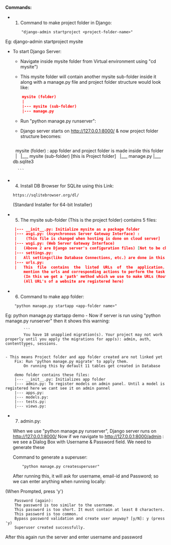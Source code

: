 **Commands:**

- 1. Command to make project folder in Django:
```
       "django-admin startproject <project-folder-name>"
```
Eg: django-admin startproject mysite

- To start Django Server:
	- Navigate inside mysite folder from Virtual environment using "cd mysite")

	- This mysite folder will contain another mysite sub-folder inside it along with a manage.py file and project folder structure would look like:

    ```json
		mysite (folder)
		|
		|--- mysite (sub-folder)
		|--- manage.py
    ```

	-  Run "python manage.py runserver":

    - Django server starts on http://127.0.0.1:8000/ & now project folder structure becomes:

        ```json

     		mysite (folder) : app folder and project folder is made inside this folder
     		|
     		|___ mysite (sub-folder) [this is Project folder]
     		|___ manage.py
            |___ db.sqlite3

        ```

- 4. Install DB Browser for SQLite using this Link: 
	```
    https://sqlitebrowser.org/dl/
    ```
	(Standard Installer for 64-bit Installer)

- 5. The mysite sub-folder (This is the project folder) contains 5 files:

```json
	|--- __init__.py: Initialize mysite as a package folder
	|--- asgi.py: (Asynchronous Server Gateway Interface) :
	|    (This file is changed when hosting is done on cloud server]
	|--- wsgi.py: (Web Server Gateway Interface)
	|	(Above 2 are Django server's configuration files) [Not to be changed]
	|--- settings.py:
	|	All settings(like Database Connections, etc.) are done in this file
	|--- urls.py:
	|	This  file  contains  the  listed  URLs  of  the  application.  In  this  file,  we  can 
		mention the urls and corresponding actions to perform the task and display the view.
		(In this we get a 'path' method which we use to make URLs (Routing))
		(All URL's of a website are registered here)

```


- 6. Command to make app folder:
```
	"python manage.py startapp <app-folder name>"
```

Eg: python manage.py startapp demo
	- Now if server is run using "python manage.py runserver" then it shows this warning:

            ```
			You have 18 unapplied migration(s). Your project may not work properly until you apply the migrations for app(s): admin, auth, contenttypes, sessions.
            ```

	- This means Project folder and app folder created are not linked yet 
		Fix: Run 'python manage.py migrate' to apply them.
			On running this by default 11 tables get created in Database

		demo folder contains these files:
		|--- __init__.py: Initializes app folder
		|--- admin.py: To register models on admin panel. Until a model is registered here we cant see it on admin pannel
		|--- apps.py: 
		|--- models.py:
		|--- tests.py:
		|--- views.py:
	

- 7. admin.py:

	When we use "python manage.py runserver", Django server runs on http://127.0.0.1:8000/
	Now if we navigate to http://127.0.0.1:8000/admin : we see a Dialog Box with Username & Password field. We need to generate these

	Command to generate a superuser: 
    ```
		"python manage.py createsuperuser"
    ```
    After running this, it will ask for username, email-id and Password; so we can enter anything when running locally:

(When Prompted, press 'y')
```
    Password (again):
    The password is too similar to the username.
    This password is too short. It must contain at least 8 characters.
    This password is too common.
    Bypass password validation and create user anyway? [y/N]: y (press 'y)
    Superuser created successfully.
```

After this again run the server and enter username and password

